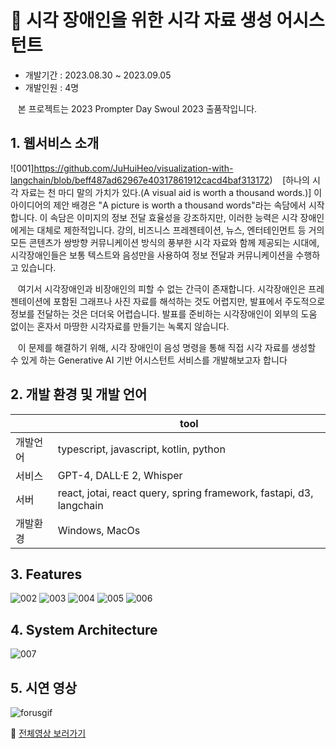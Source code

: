 # 🎇 시각 장애인을 위한 시각 자료 생성 어시스턴트

* 개발기간 : 2023.08.30 ~ 2023.09.05
* 개발인원 : 4명

&nbsp;&nbsp;&nbsp;본 프로젝트는 2023 Prompter Day Swoul 2023 출품작입니다.

## 1. 웹서비스 소개

![001]https://github.com/JuHuiHeo/visualization-with-langchain/blob/beff487ad62967e40317861912cacd4baf313172)
&nbsp;&nbsp;&nbsp;[하나의 시각 자료는 천 마디 말의 가치가 있다.(A visual aid is worth a thousand words.)]
이 아이디어의 제안 배경은 "A picture is worth a thousand words"라는 속담에서 시작합니다.
이 속담은 이미지의 정보 전달 효율성을 강조하지만, 이러한 능력은 시각 장애인에게는 대체로
제한적입니다. 강의, 비즈니스 프레젠테이션, 뉴스, 엔터테인먼트 등 거의 모든 콘텐츠가 쌍방향
커뮤니케이션 방식의 풍부한 시각 자료와 함께 제공되는 시대에, 시각장애인들은 보통 텍스트와
음성만을 사용하여 정보 전달과 커뮤니케이션을 수행하고 있습니다.

&nbsp;&nbsp;&nbsp;여기서 시각장애인과 비장애인의 피할 수 없는 간극이 존재합니다. 시각장애인은
프레젠테이션에 포함된 그래프나 사진 자료를 해석하는 것도 어렵지만, 발표에서 주도적으로
정보를 전달하는 것은 더더욱 어렵습니다. 발표를 준비하는 시각장애인이 외부의 도움 없이는
혼자서 마땅한 시각자료를 만들기는 녹록지 않습니다.

&nbsp;&nbsp;&nbsp;이 문제를 해결하기 위해, 시각 장애인이 음성 명령을 통해 직접 시각 자료를 생성할 수 있게
하는 Generative AI 기반 어시스턴트 서비스를 개발해보고자 합니다

## 2. 개발 환경 및 개발 언어
|| tool |
| ------ | ------ |
| 개발언어 | typescript, javascript, kotlin, python|
| 서비스 | GPT-4, DALL·E 2, Whisper |
| 서버 | react, jotai, react query, spring framework, fastapi, d3, langchain |
| 개발환경 | Windows, MacOs |

## 3. Features

![002](https://github.com/bchoi2021/ForusApplication/assets/82089499/fd3d1711-b346-42dd-a8bd-d06a7aa1fbbf)
![003](https://github.com/bchoi2021/ForusApplication/assets/82089499/f5990728-21df-4feb-910e-1143299e1ab0)
![004](https://github.com/bchoi2021/ForusApplication/assets/82089499/66cd928f-9aee-4073-8ec9-84af08f9f88a)
![005](https://github.com/bchoi2021/ForusApplication/assets/82089499/51eb2975-e715-47f6-9024-c66451bca924)
![006](https://github.com/bchoi2021/ForusApplication/assets/82089499/ea2e88fa-f924-4713-8202-969c8060e0cd)

## 4. System Architecture

![007](https://github.com/bchoi2021/ForusApplication/assets/82089499/8b5bd1b6-faff-4568-9027-da325175342c)


## 5. 시연 영상

![forusgif](https://github.com/bchoi2021/ForusApplication/assets/82089499/1076f97b-068e-44da-b8c0-8b85db214c95)

📌 [전체영상 보러가기](https://youtu.be/vh8tyCnbS8s)
